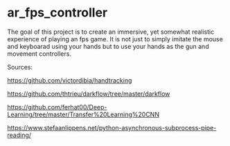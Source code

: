 # ar_fps_controller

The goal of this project is to create an immersive, yet somewhat realistic experience of playing an fps game. It is not just to simply imitate the mouse and keyboarad using your hands but to use your hands as the gun and movement controllers. 

Sources:

https://github.com/victordibia/handtracking

https://github.com/thtrieu/darkflow/tree/master/darkflow

https://github.com/ferhat00/Deep-Learning/tree/master/Transfer%20Learning%20CNN

https://www.stefaanlippens.net/python-asynchronous-subprocess-pipe-reading/
